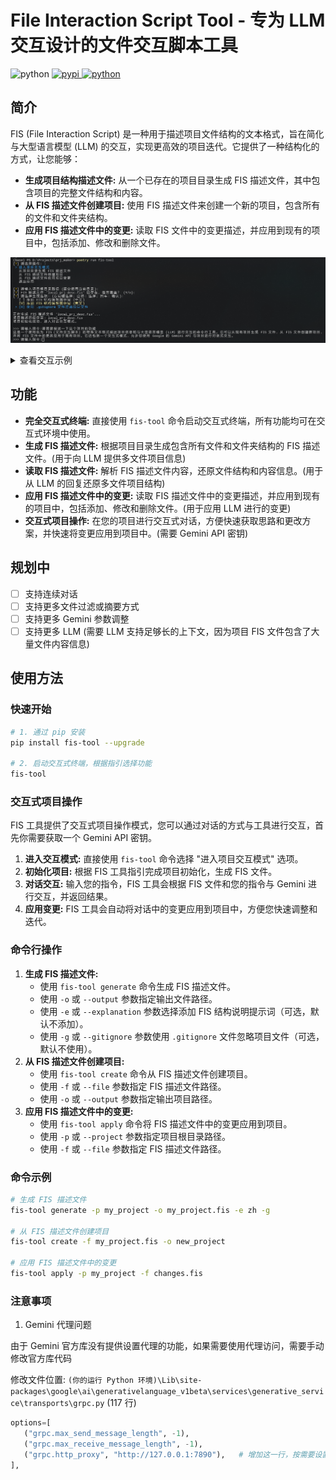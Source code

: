 # File Interaction Script Tool - 专为 LLM 交互设计的文件交互脚本工具

<div>
   <img src="https://img.shields.io/badge/python-3.9+-6a9.svg" alt="python">
   <a href="https://pypi.python.org/pypi/fis-tool">
      <img src="https://img.shields.io/pypi/v/fis-tool.svg" alt="pypi">
   </a>
   <a href="https://jq.qq.com/?_wv=1027&k=71t9iCT7">
      <img src="https://img.shields.io/badge/加入交流群-636925153-c42.svg" alt="python">
   </a>
</div>

## 简介

FIS (File Interaction Script) 是一种用于描述项目文件结构的文本格式，旨在简化与大型语言模型 (LLM) 的交互，实现更高效的项目迭代。它提供了一种结构化的方式，让您能够：

- **生成项目结构描述文件:** 从一个已存在的项目目录生成 FIS 描述文件，其中包含项目的完整文件结构和内容。
- **从 FIS 描述文件创建项目:** 使用 FIS 描述文件来创建一个新的项目，包含所有的文件和文件夹结构。
- **应用 FIS 描述文件中的变更:** 读取 FIS 文件中的变更描述，并应用到现有的项目中，包括添加、修改和删除文件。

![example](docs/image.png)

<details>

<summary>查看交互示例</summary>

```bash
[?] 请选择操作：:
 > 进入项目交互模式
   从项目目录生成 FIS 描述文件
   从 FIS 描述文件创建项目
   从 FIS 描述文件应用项目变更
   退出应用

[?] 请输入项目根目录路径 (留空使用当前目录): D:\Projects\tarot
[?] FIS 描述文件 'tarot_prj_desc.fis' 已存在，是否覆盖？ (Y/n):
[?] 请选择生成选项：(方向键选择；空格: 选择；回车: 确认):
   [ ] 添加 FIS 结构说明提示词 (中文)
   [X] 添加 FIS 结构说明提示词 (英文)
   [X] 使用 .gitignore 文件过滤项目文件
 > [X] 忽略 .fis 文件

正在生成 FIS 描述文件 'tarot_prj_desc.fis'...
项目描述已保存至: tarot_prj_desc.fis
项目初始化成功，进入对话交互模式。


>>> [Command]: 如你所见，这是一个空目录，请帮我在这个目录下编写一个 python 的交互式塔罗牌占卜游戏，通过与Gemini对话（从环境变量中获取api_key）来解释占卜结果，请 给出一个完整的项目结构

>>> [Gemini]: ```fis
{/*
This is a Python-based interactive tarot reading game that uses the Gemini API
for interpretation.

This project contains the following files:
- main.py: Main script for the game loop and user interaction.
- tarot.py:  Module containing tarot card data and interpretation logic.
- gemini_api.py: Module for interacting with the Gemini API.

This structure assumes you have your Gemini API key stored in an environment variable
named "GEMINI_API_KEY".
*/}

$$$ main.py
import random
from tarot import TarotDeck
from gemini_api import get_gemini_interpretation

def main():
    """Main function to run the interactive tarot reading game."""

    deck = TarotDeck()
    deck.shuffle()

    while True:
        input("Press Enter to draw a card, or type 'quit' to exit: ")
        if input == 'quit':
            break

        card = deck.draw_card()
        print(f"\nYou drew: {card.name}")

        if card.reversed:
            print("The card is reversed.")

        print("\nInterpretation:")
        interpretation = get_gemini_interpretation(card.name, card.reversed)
        print(interpretation)

if __name__ == "__main__":
    main()

$$$ tarot.py
class TarotCard:
    """Represents a single tarot card."""

    def __init__(self, name, meaning, reversed_meaning):
        self.name = name
        self.meaning = meaning
        self.reversed_meaning = reversed_meaning
        self.reversed = False

class TarotDeck:
    """Represents a deck of tarot cards."""

    def __init__(self):
        """Initializes a deck with Major Arcana cards."""

        self.cards = [
            TarotCard("The Fool", "New beginnings, innocence, spontaneity", "Recklessness, naivety, holding back"),
            TarotCard("The Magician", "Manifestation, power, action", "Manipulation, illusions, poor planning"),
            TarotCard("The High Priestess", "Intuition, subconscious, inner wisdom", "Secrets, hidden agendas, lack of clarity"),
            # ... Add the rest of the Major Arcana cards ...
        ]

    def shuffle(self):
        """Shuffles the deck of cards."""

        random.shuffle(self.cards)

    def draw_card(self):
        """Draws a random card from the deck."""

        card = random.choice(self.cards)
        card.reversed = random.choice([True, False])  # 50% chance of reversed
        return card

$$$ gemini_api.py
import os
import requests

def get_gemini_interpretation(card_name, reversed=False):
    """Gets a tarot card interpretation from the Gemini API."""

    api_key = os.environ.get("GEMINI_API_KEY")
    if not api_key:
        raise ValueError("GEMINI_API_KEY environment variable not set.")

    prompt = (
        f"Provide a concise and insightful interpretation for the tarot card '{card_name}' "
        f"{'in its reversed position' if reversed else ''}."
    )

    headers = {
        "Authorization": f"Bearer {api_key}",
        "Content-Type": "application/json",
    }
    data = {"prompt": prompt}

    response = requests.post("https://api.gemini.com/v1/generate", headers=headers, json=data)
    response.raise_for_status()  # Raise an exception for bad status codes

    interpretation = response.json()["choices"][0]["text"].strip()
    return interpretation

\```

>>> [Command]: /apply
正在应用最新 FIS 变更...
[?] 应用 FIS 变更将直接覆盖现有项目文件，请确保可以通过 git 等工具恢复项目文件，确定继续？ (y/N): y

创建文件 main.py
创建文件 tarot.py
创建文件 gemini_api.py
[?] 是否更新 FIS 描述文件？ (Y/n): y
项目描述已保存至: tarot_prj_desc.fis
FIS 描述文件 'tarot_prj_desc.fis' 更新成功。

>>> [Command]:
```

</details>

## 功能

- **完全交互式终端:** 直接使用 `fis-tool` 命令启动交互式终端，所有功能均可在交互式环境中使用。
- **生成 FIS 描述文件:** 根据项目目录生成包含所有文件和文件夹结构的 FIS 描述文件。(用于向 LLM 提供多文件项目信息)
- **读取 FIS 描述文件:** 解析 FIS 描述文件内容，还原文件结构和内容信息。(用于从 LLM 的回复还原多文件项目结构)
- **应用 FIS 描述文件中的变更:** 读取 FIS 描述文件中的变更描述，并应用到现有的项目中，包括添加、修改和删除文件。(用于应用 LLM 进行的变更)
- **交互式项目操作:** 在您的项目进行交互式对话，方便快速获取思路和更改方案，并快速将变更应用到项目中。(需要 Gemini API 密钥)

## 规划中

- [ ] 支持连续对话
- [ ] 支持更多文件过滤或摘要方式
- [ ] 支持更多 Gemini 参数调整
- [ ] 支持更多 LLM (需要 LLM 支持足够长的上下文，因为项目 FIS 文件包含了大量文件内容信息)

## 使用方法

### 快速开始

```bash
# 1. 通过 pip 安装
pip install fis-tool --upgrade

# 2. 启动交互式终端，根据指引选择功能
fis-tool
```

### 交互式项目操作

FIS 工具提供了交互式项目操作模式，您可以通过对话的方式与工具进行交互，首先你需要获取一个 Gemini API 密钥。

1. **进入交互模式:** 直接使用 `fis-tool` 命令选择 "进入项目交互模式" 选项。
2. **初始化项目:** 根据 FIS 工具指引完成项目初始化，生成 FIS 文件。
3. **对话交互:** 输入您的指令，FIS 工具会根据 FIS 文件和您的指令与 Gemini 进行交互，并返回结果。
4. **应用变更:** FIS 工具会自动将对话中的变更应用到项目中，方便您快速调整和迭代。

### 命令行操作

1. **生成 FIS 描述文件:**
   - 使用 `fis-tool generate` 命令生成 FIS 描述文件。
   - 使用 `-o` 或 `--output` 参数指定输出文件路径。
   - 使用 `-e` 或 `--explanation` 参数选择添加 FIS 结构说明提示词（可选，默认不添加）。
   - 使用 `-g` 或 `--gitignore` 参数使用 `.gitignore` 文件忽略项目文件（可选，默认不使用）。
2. **从 FIS 描述文件创建项目:**
   - 使用 `fis-tool create` 命令从 FIS 描述文件创建项目。
   - 使用 `-f` 或 `--file` 参数指定 FIS 描述文件路径。
   - 使用 `-o` 或 `--output` 参数指定输出项目路径。
3. **应用 FIS 描述文件中的变更:**
   - 使用 `fis-tool apply` 命令将 FIS 描述文件中的变更应用到项目。
   - 使用 `-p` 或 `--project` 参数指定项目根目录路径。
   - 使用 `-f` 或 `--file` 参数指定 FIS 描述文件路径。

### 命令示例

```bash
# 生成 FIS 描述文件
fis-tool generate -p my_project -o my_project.fis -e zh -g

# 从 FIS 描述文件创建项目
fis-tool create -f my_project.fis -o new_project

# 应用 FIS 描述文件中的变更
fis-tool apply -p my_project -f changes.fis
```

### 注意事项

1. Gemini 代理问题

由于 Gemini 官方库没有提供设置代理的功能，如果需要使用代理访问，需要手动修改官方库代码

修改文件位置: `(你的运行 Python 环境)\Lib\site-packages\google\ai\generativelanguage_v1beta\services\generative_service\transports\grpc.py` (117 行)

```python
options=[
   ("grpc.max_send_message_length", -1),
   ("grpc.max_receive_message_length", -1),
   ("grpc.http_proxy", "http://127.0.0.1:7890"),   # 增加这一行，按需要设置为你的代理地址
],
```

